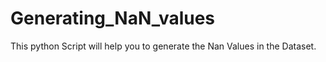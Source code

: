 # Generating_NaN_values
This python Script will help you to generate the Nan Values in the Dataset. 
